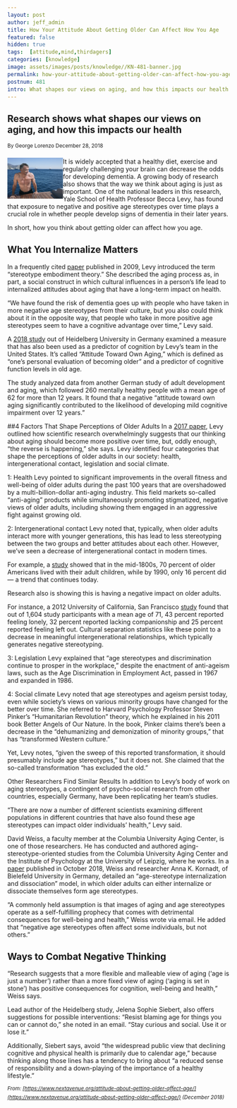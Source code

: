 ```yaml
---
layout: post
author: jeff_admin
title: How Your Attitude About Getting Older Can Affect How You Age
featured: false
hidden: true
tags:  [attitude,mind,thirdagers]
categories: [knowledge]
image: assets/images/posts/knowledge//KN-481-banner.jpg
permalink: how-your-attitude-about-getting-older-can-affect-how-you-age
postnum: 481
intro: What shapes our views on aging, and how this impacts our health.
---
```

## Research shows what shapes our views on aging, and how this impacts our health
<sup>By George Lorenzo December 28, 2018</sup>

<img src="assets/images/posts/knowledge/KN-481-insert-01.jpg" style="width:25%;float:left"/>
It is widely accepted that a healthy diet, exercise and regularly challenging your brain can decrease the odds for developing dementia. A growing body of research also shows that the way we think about aging is just as important. One of the national leaders in this research, Yale School of Health Professor Becca Levy, has found that exposure to negative and positive age stereotypes over time plays a crucial role in whether people develop signs of dementia in their later years.
<div style="clear:both"></div>

In short, how you think about getting older can affect how you age.

## What You Internalize Matters
In a frequently cited [paper](https://www.ncbi.nlm.nih.gov/pmc/articles/PMC2927354/) published in 2009, Levy introduced the term “stereotype embodiment theory.” She described the aging process as, in part, a social construct in which cultural influences in a person’s life lead to internalized attitudes about aging that have a long-term impact on health.

“We have found the risk of dementia goes up with people who have taken in more negative age stereotypes from their culture, but you also could think about it in the opposite way, that people who take in more positive age stereotypes seem to have a cognitive advantage over time,” Levy said.

A [2018 study](https://www.ncbi.nlm.nih.gov/pubmed/29756803) out of Heidelberg University in Germany examined a measure that has also been used as a predictor of cognition by Levy’s team in the United States. It’s called “Attitude Toward Own Aging,” which is defined as “one’s personal evaluation of becoming older” and a predictor of cognitive function levels in old age.

The study analyzed data from another German study of adult development and aging, which followed 260 mentally healthy people with a mean age of 62 for more than 12 years. It found that a negative “attitude toward own aging significantly contributed to the likelihood of developing mild cognitive impairment over 12 years.”

##4 Factors That Shape Perceptions of Older Adults
In a [2017 paper](https://academic.oup.com/gerontologist/article/57/suppl_2/S118/3913371), Levy outlined how scientific research overwhelmingly suggests that our thinking about aging should become more positive over time, but, oddly enough, “the reverse is happening,” she says. Levy identified four categories that shape the perceptions of older adults in our society: health, intergenerational contact, legislation and social climate.

1: Health  Levy pointed to significant improvements in the overall fitness and well-being of older adults during the past 100 years that are overshadowed by a multi-billion-dollar anti-aging industry. This field markets so-called “anti-aging” products while simultaneously promoting stigmatized, negative views of older adults, including showing them engaged in an aggressive fight against growing old.

2: Intergenerational contact  Levy noted that, typically, when older adults interact more with younger generations, this has lead to less stereotyping between the two groups and better attitudes about each other. However, we’ve seen a decrease of intergenerational contact in modern times.

For example, a [study](https://onlinelibrary.wiley.com/doi/abs/10.1111/j.1728-4457.2003.00073.x) showed that in the mid-1800s, 70 percent of older Americans lived with their adult children, while by 1990, only 16 percent did — a trend that continues today.

Research also is showing this is having a negative impact on older adults.

For instance, a 2012 University of California, San Francisco [study](http://jamanetwork.com/journals/jamainternalmedicine/fullarticle/1188033) found that out of 1,604 study participants with a mean age of 71, 43 percent reported feeling lonely, 32 percent reported lacking companionship and 25 percent reported feeling left out. Cultural separation statistics like these point to a decrease in meaningful intergenerational relationships, which typically generates negative stereotyping.

3: Legislation  Levy explained that “age stereotypes and discrimination continue to prosper in the workplace,” despite the enactment of anti-ageism laws, such as the Age Discrimination in Employment Act, passed in 1967 and expanded in 1986.

4: Social climate  Levy noted that age stereotypes and ageism persist today, even while society’s views on various minority groups have changed for the better over time. She referred to Harvard Psychology Professor Steven Pinker’s “Humanitarian Revolution” theory, which he explained in his 2011 book Better Angels of Our Nature. In the book, Pinker claims there’s been a decrease in the “dehumanizing and demonization of minority groups,” that has “transformed Western culture.”

Yet, Levy notes, “given the sweep of this reported transformation, it should presumably include age stereotypes,” but it does not. She claimed that the so-called transformation “has excluded the old.”

Other Researchers Find Similar Results
In addition to Levy’s body of work on aging stereotypes, a contingent of psycho-social research from other countries, especially Germany, have been replicating her team’s studies.

“There are now a number of different scientists examining different populations in different countries that have also found these age stereotypes can impact older individuals’ health,” Levy said.

David Weiss, a faculty member at the Columbia University Aging Center, is one of those researchers. He has conducted and authored aging-stereotype-oriented studies from the Columbia University Aging Center and the Institute of Psychology at the University of Leipzig, where he works. In a [paper](http://journals.sagepub.com/doi/abs/10.1177/0963721418777743) published in October 2018, Weiss and researcher Anna K. Kornadt, of Bielefeld University in Germany, detailed an “age-stereotype internalization and dissociation” model, in which older adults can either internalize or dissociate themselves form age stereotypes.

“A commonly held assumption is that images of aging and age stereotypes operate as a self-fulfilling prophecy that comes with detrimental consequences for well-being and health,” Weiss wrote via email. He added that “negative age stereotypes often affect some individuals, but not others.”

## Ways to Combat Negative Thinking
“Research suggests that a more flexible and malleable view of aging (‘age is just a number’) rather than a more fixed view of aging (‘aging is set in stone’) has positive consequences for cognition, well-being and health,” Weiss says.

Lead author of the Heidelberg study, Jelena Sophie Siebert, also offers suggestions for possible interventions: “Resist blaming age for things you can or cannot do,” she noted in an email. “Stay curious and social. Use it or lose it.”

Additionally, Siebert says, avoid “the widespread public view that declining cognitive and physical health is primarily due to calendar age,” because thinking along those lines has a tendency to bring about “a reduced sense of responsibility and a down-playing of the importance of a healthy lifestyle.”

_<sup>From: [https://www.nextavenue.org/attitude-about-getting-older-affect-age/](https://www.nextavenue.org/attitude-about-getting-older-affect-age/) (December 2018)</sup>_
